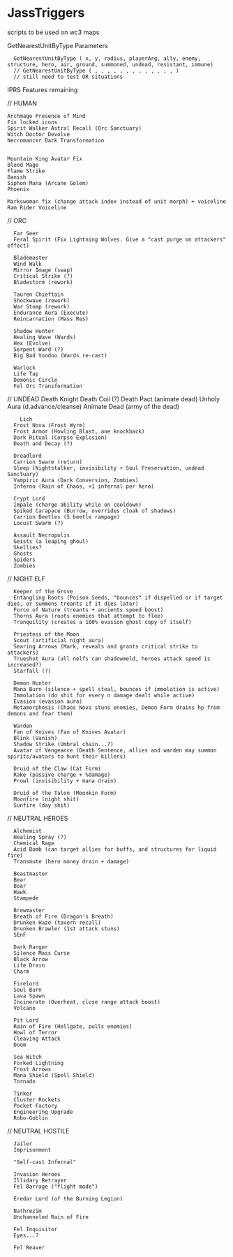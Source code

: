 # JassTriggers
scripts to be used on wc3 maps

GetNearestUnitByType Parameters

      GetNearestUnitByType ( x, y, radius, playerArg, ally, enemy, structure, hero, air, ground, summoned, undead, resistant, immune)
      // GetNearestUnitByType ( , , , , , , , , , , , , , )
      // still need to test OR situations

IPRS Features remaining

// HUMAN

    Archmage Presence of Mind
    Fix locked icons
    Spirit Walker Astral Recall (Orc Sanctuary)
    Witch Doctor Devolve
    Necromancer Dark Transformation


    Mountain King Avatar Fix
    Blood Mage
    Flame Strike
    Banish
    Siphon Mana (Arcane Golem)
    Phoenix

    Markswoman fix (change attack index instead of unit morph) + voiceline
    Ram Rider Voiceline


// ORC

      Far Seer
      Feral Spirit (Fix Lightning Wolves. Give a "cast purge on attackers" effect)

      Blademaster
      Wind Walk
      Mirror Image (swap)
      Critical Strike (?)
      Bladestorm (rework)

      Tauren Chieftain
      Shockwave (rework)
      War Stomp (rework)
      Endurance Aura (Execute)
      Reincarnation (Mass Res)

      Shadow Hunter
      Healing Wave (Wards)
      Hex (Evolve)
      Serpent Ward (?)
      Big Bad Voodoo (Wards re-cast)

      Warlock
      Life Tap
      Demonic Circle
      Fel Orc Transformation

// UNDEAD
      Death Knight
      Death Coil (?)
      Death Pact (animate dead)
      Unholy Aura (d.advance/cleanse)
      Animate Dead (army of the dead)

        Lich
      Frost Nova (Frost Wyrm)
      Frost Armor (Howling Blast, aoe knockback)
      Dark Ritual (Corpse Explosion)
      Death and Decay (?)

      Dreadlord
      Carrion Swarm (return)
      Sleep (Nightstalker, invisibility + Soul Preservation, undead Sanctuary)
      Vampiric Aura (Dark Conversion, Zombies)
      Inferno (Rain of Chaos, +1 infernal per hero)

      Crypt Lord
      Impale (charge ability while on cooldown)
      Spiked Carapace (Burrow, overrides cloak of shadows)
      Carrion Beetles (5 beetle rampage)
      Locust Swarm (?)

      Assault Necropolis
      Geists (a leaping ghoul)
      Skellies?
      Ghosts
      Spiders
      Zombies

// NIGHT ELF

      Keeper of the Grove
      Entangling Roots (Poison Seeds, "bounces" if dispelled or if target dies, or summons treants if it dies later)
      Force of Nature (treants + ancients speed boost)
      Thorns Aura (roots enemies that attempt to flee)
      Tranquility (creates a 100% evasion ghost copy of itself)

      Priestess of the Moon
      Scout (artificial night aura)
      Searing Arrows (Mark, reveals and grants critical strike to attackers)
      Trueshot Aura (all nelfs can shadowmeld, heroes attack speed is increased?)
      Starfall (?)

      Demon Hunter
      Mana Burn (silence + spell steal, bounces if immolation is active)
      Immolation (do shit for every n damage dealt while active)
      Evasion (evasion aura)
      Metamorphosis (Chaos Nova stuns enemies, Demon Form drains hp from demons and fear them)

      Warden
      Fan of Knives (Fan of Knives Avatar)
      Blink (Vanish)
      Shadow Strike (Umbral chain...?)
      Avatar of Vengeance (Death Sentence, allies and warden may summon spirits/avatars to hunt their killers)

      Druid of the Claw (Cat Form)
      Rake (passive charge + %damage)
      Prowl (invisibility + mana drain)

      Druid of the Talon (Moonkin Form)
      Moonfire (night shit)
      Sunfire (day shit)

// NEUTRAL HEROES

      Alchemist
      Healing Spray (?)
      Chemical Rage
      Acid Bomb (can target allies for buffs, and structures for liquid fire)
      Transmute (hero money drain + damage)

      Beastmaster
      Bear
      Boar
      Hawk
      Stampede

      Brewmaster
      Breath of Fire (Dragon's Breath)
      Drunken Haze (tavern recall)
      Drunken Brawler (1st attack stuns)
      SEnF 

      Dark Ranger
      Silence Mass Curse
      Black Arrow
      Life Drain
      Charm

      Firelord
      Soul Burn
      Lava Spawn
      Incinerate (Overheat, close range attack boost)
      Volcano

      Pit Lord
      Rain of Fire (Hellgate, pulls enemies)
      Howl of Terror
      Cleaving Attack
      Doom

      Sea Witch
      Forked Lightning
      Frost Arrows
      Mana Shield (Spell Shield)
      Tornado

      Tinker
      Cluster Rockets
      Pocket Factory
      Engineering Upgrade
      Robo-Goblin

// NEUTRAL HOSTILE

      Jailer
      Imprisonment

      "Self-cast Infernal"

      Invasion Heroes
      Illidary Betrayer
      Fel Barrage ("flight mode")

      Eredar Lord (of the Burning Legion)

      Nathrezim
      Unchanneled Rain of Fire

      Fel Inquisitor
      Eyes...?

      Fel Reaver



